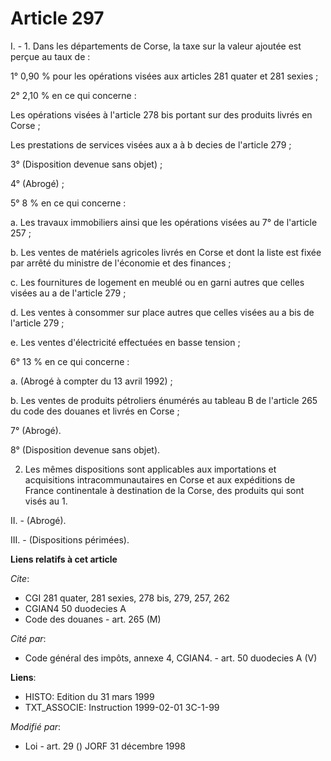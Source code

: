 # Article 297

I. - 1. Dans les départements de Corse, la taxe sur la valeur ajoutée est perçue au taux de :

1° 0,90 % pour les opérations visées aux articles 281 quater et 281 sexies ;

2° 2,10 % en ce qui concerne :

Les opérations visées à l'article 278 bis portant sur des produits livrés en Corse ;

Les prestations de services visées aux a à b decies de l'article 279 ;

3° (Disposition devenue sans objet) ;

4° (Abrogé) ;

5° 8 % en ce qui concerne :

a. Les travaux immobiliers ainsi que les opérations visées au 7° de l'article 257 ;

b. Les ventes de matériels agricoles livrés en Corse et dont la liste est fixée par arrêté du ministre de l'économie et des
finances ;

c. Les fournitures de logement en meublé ou en garni autres que celles visées au a de l'article 279 ;

d. Les ventes à consommer sur place autres que celles visées au a bis de l'article 279 ;

e. Les ventes d'électricité effectuées en basse tension ;

6° 13 % en ce qui concerne :

a. (Abrogé à compter du 13 avril 1992) ;

b. Les ventes de produits pétroliers énumérés au tableau B de l'article 265 du code des douanes et livrés en Corse ;

7° (Abrogé).

8° (Disposition devenue sans objet).

2. Les mêmes dispositions sont applicables aux importations et acquisitions intracommunautaires en Corse et aux expéditions
de France continentale à destination de la Corse, des produits qui sont visés au 1.

II. - (Abrogé).

III. - (Dispositions périmées).

**Liens relatifs à cet article**

_Cite_:

  - CGI 281 quater, 281 sexies, 278 bis, 279, 257, 262
  - CGIAN4 50 duodecies A
  - Code des douanes - art. 265 (M)

_Cité par_:

  - Code général des impôts, annexe 4, CGIAN4. - art. 50 duodecies A (V)

**Liens**:

  - HISTO: Edition du 31 mars 1999
  - TXT_ASSOCIE: Instruction 1999-02-01 3C-1-99

_Modifié par_:

  - Loi - art. 29 () JORF 31 décembre 1998
